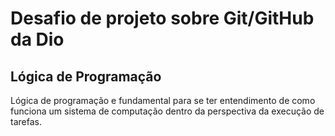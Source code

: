 # Desafio de projeto sobre Git/GitHub da Dio
## Lógica de Programação
Lógica de programação e fundamental para se ter entendimento de como funciona um sistema de computação dentro da perspectiva da execução de tarefas.
